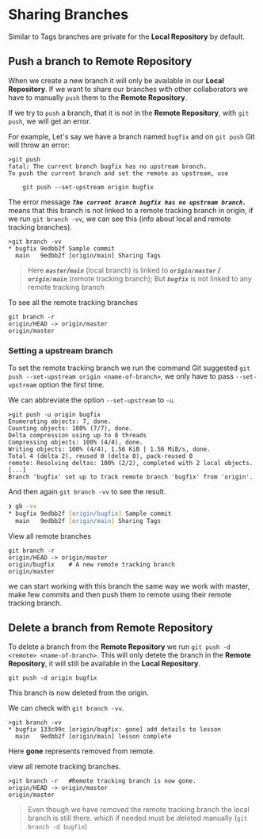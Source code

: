# Sharing Branches

Similar to Tags branches are private for the **Local Repository** by default.

## Push a branch to **Remote Repository**

When we create a new branch it will only be available in our **Local Repository**. If we want to share our branches with other collaborators we have to manually `push` them to the **Remote Repository**.

If we try to `push` a branch, that it is not in the **Remote Repository**, with `git push`, we will get an error.

For example, Let's say we have a branch named `bugfix` and on `git push` Git will throw an error:

```shell
>git push
fatal: The current branch bugfix has no upstream branch.
To push the current branch and set the remote as upstream, use

    git push --set-upstream origin bugfix
```

The error message **_`The current branch bugfix has no upstream branch.`_** means that this branch is not linked to a remote tracking branch in origin, if we run `git branch -vv`, we can see this (info about local and remote tracking branches).

```shell
>git branch -vv
* bugfix 9edbb2f Sample commit
  main   9edbb2f [origin/main] Sharing Tags
```
>Here **_`master`/`main`_** (local branch) is linked to **_`origin/master` / `origin/main`_** (remote tracking branch); But **_`bugfix`_** is not linked to any remote tracking branch

To see all the remote tracking branches
```shell
git branch -r
origin/HEAD -> origin/master
origin/master
```
### Setting a upstream branch

To set the remote tracking branch we run the command Git suggested `git push --set-upstream origin <name-of-branch>`, we only have to pass `--set-upstream` option the first time.

We can abbreviate the option `--set-upstream` to `-u`.

```shell
>git push -u origin bugfix
Enumerating objects: 7, done.
Counting objects: 100% (7/7), done.
Delta compression using up to 8 threads
Compressing objects: 100% (4/4), done.
Writing objects: 100% (4/4), 1.56 KiB | 1.56 MiB/s, done.
Total 4 (delta 2), reused 0 (delta 0), pack-reused 0
remote: Resolving deltas: 100% (2/2), completed with 2 local objects.
[...]
Branch 'bugfix' set up to track remote branch 'bugfix' from 'origin'.
```

And then again `git branch -vv` to see the result.

```zsh
❯ gb -vv
* bugfix 9edbb2f [origin/bugfix] Sample commit
  main   9edbb2f [origin/main] Sharing Tags
```

View all remote branches
```shell
git branch -r  
origin/HEAD -> origin/master
origin/bugfix    # A new remote tracking branch
origin/master
```
we can start working with this branch the same way we work with master, make few commits and then push them to remote using their remote tracking branch.

## Delete a branch from **Remote Repository**

To delete a branch from the **Remote Repository** we run `git push -d <remote> <name-of-branch>`. This will only detete the branch in the **Remote Repository**, it will still be available in the **Local Repository**.

```shell
git push -d origin bugfix
```
This branch is now deleted from the origin.

We can check with `git branch -vv`.

```shell
>git branch -vv
* bugfix 133c99c [origin/bugfix: gone] add details to lesson
  main   9edbb2f [origin/main] lesson complete
```
Here **gone** represents removed from remote.

view all remote tracking branches.

```shell
>git branch -r   #Remote tracking branch is now gone.
origin/HEAD -> origin/master
origin/master
```
>Even though we have removed the remote tracking branch the local branch is still there. which if needed must be deleted manually (`git branch -d bugfix`)
